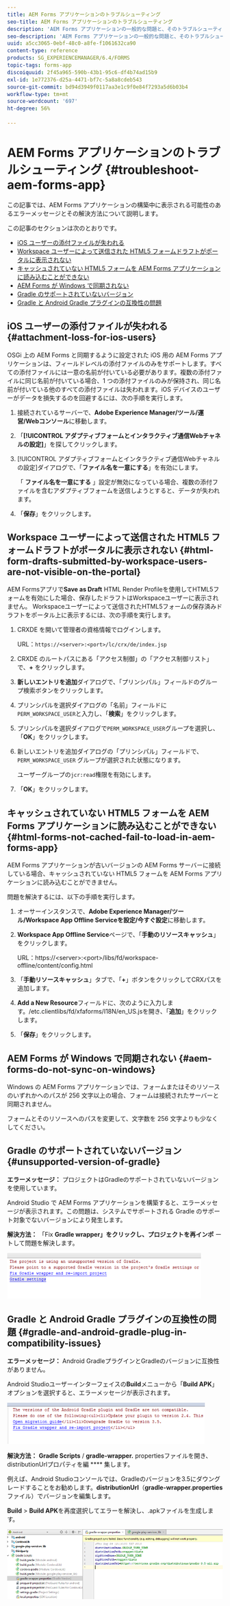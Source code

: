 ```yaml
---
title: AEM Forms アプリケーションのトラブルシューティング
seo-title: AEM Forms アプリケーションのトラブルシューティング
description: 'AEM Forms アプリケーションの一般的な問題と、そのトラブルシューティングについて説明します。 '
seo-description: 'AEM Forms アプリケーションの一般的な問題と、そのトラブルシューティングについて説明します。 '
uuid: a5cc3065-0ebf-48c0-a8fe-f1061632ca90
content-type: reference
products: SG_EXPERIENCEMANAGER/6.4/FORMS
topic-tags: forms-app
discoiquuid: 2f45a965-590b-43b1-95c6-df4b74ad15b9
exl-id: 1e772376-d25a-4471-bf7c-5a8a8cdeb543
source-git-commit: bd94d3949f0117aa3e1c9f0e84f7293a5d6b03b4
workflow-type: tm+mt
source-wordcount: '697'
ht-degree: 56%

---
```


# AEM Forms アプリケーションのトラブルシューティング {#troubleshoot-aem-forms-app}

この記事では、AEM Forms アプリケーションの構築中に表示される可能性のあるエラーメッセージとその解決方法について説明します。

この記事のセクションは次のとおりです。

* [iOS ユーザーの添付ファイルが失われる](/help/forms/using/issues-aem-forms-app.md#attachment-loss-for-ios-users)
* [Workspace ユーザーによって送信された HTML5 フォームドラフトがポータルに表示されない](/help/forms/using/issues-aem-forms-app.md#html-form-drafts-submitted-by-workspace-users-are-not-visible-on-the-portal)
* [キャッシュされていない HTML5 フォームを AEM Forms アプリケーションに読み込むことができない](/help/forms/using/issues-aem-forms-app.md#html-forms-not-cached-fail-to-load-in-aem-forms-app)
* [AEM Forms が Windows で同期されない](/help/forms/using/issues-aem-forms-app.md#aem-forms-do-not-sync-on-windows)
* [Gradle のサポートされていないバージョン](/help/forms/using/issues-aem-forms-app.md#unsupported-version-of-gradle)
* [Gradle と Android Gradle プラグインの互換性の問題](/help/forms/using/issues-aem-forms-app.md#gradle-and-android-gradle-plug-in-compatibility-issues)

## iOS ユーザーの添付ファイルが失われる {#attachment-loss-for-ios-users}

OSGi 上の AEM Forms と同期するように設定された iOS 用の AEM Forms アプリケーションは、フィールドレベルの添付ファイルのみをサポートします。すべての添付ファイルには一意の名前が付いている必要があります。複数の添付ファイルに同じ名前が付いている場合、1 つの添付ファイルのみが保持され、同じ名前が付いている他のすべての添付ファイルは失われます。iOS デバイスのユーザーがデータを損失するのを回避するには、次の手順を実行します。

1. 接続されているサーバーで、**Adobe Experience Manager/ツール/運営/Webコンソール**&#x200B;に移動します。
1. 「**[!UICONTROL アダプティブフォームとインタラクティブ通信Webチャネルの設定]**」を探してクリックします。
1. [!UICONTROL アダプティブフォームとインタラクティブ通信Webチャネルの設定]ダイアログで、「**ファイル名を一意にする**」を有効にします。

   「 **ファイル名を一意にする** 」設定が無効になっている場合、複数の添付ファイルを含むアダプティブフォームを送信しようとすると、データが失われます。

1. 「**保存**」をクリックします。

## Workspace ユーザーによって送信された HTML5 フォームドラフトがポータルに表示されない  {#html-form-drafts-submitted-by-workspace-users-are-not-visible-on-the-portal}

AEM Formsアプリで&#x200B;**Save as Draft** HTML Render Profileを使用してHTML5フォームを有効にした場合、保存したドラフトはWorkspaceユーザーに表示されません。 Workspaceユーザーによって送信されたHTML5フォームの保存済みドラフトをポータル上に表示するには、次の手順を実行します。

1. CRXDE を開いて管理者の資格情報でログインします。

   URL：`https://<server>:<port>/lc/crx/de/index.jsp`

1. CRXDE のルートパスにある「アクセス制御」の「アクセス制御リスト」で、**+** をクリックします。
1. **新しいエントリを追加**&#x200B;ダイアログで、「プリンシパル」フィールドのグループ検索ボタンをクリックします。
1. プリンシパルを選択ダイアログの「名前」フィールドに`PERM_WORKSPACE_USER`と入力し、「**検索**」をクリックします。
1. プリンシパルを選択ダイアログで`PERM_WORKSPACE_USER`グループを選択し、「**OK**」をクリックします。
1. 新しいエントリを追加ダイアログの「プリンシパル」フィールドで、`PERM_WORKSPACE_USER` グループが選択された状態になります。

   ユーザーグループの`jcr:read`権限を有効にします。

1. 「**OK**」をクリックします。

## キャッシュされていない HTML5 フォームを AEM Forms アプリケーションに読み込むことができない {#html-forms-not-cached-fail-to-load-in-aem-forms-app}

AEM Forms アプリケーションが古いバージョンの AEM Forms サーバーに接続している場合、キャッシュされていない HTML5 フォームを AEM Forms アプリケーションに読み込むことができません。

問題を解決するには、以下の手順を実行します。

1. オーサーインスタンスで、**Adobe Experience Manager/ツール/Workspace App Offline Serviceを設定/今すぐ設定**&#x200B;に移動します。
1. **Workspace App Offline Service**&#x200B;ページで、「**手動のリソースキャッシュ**」をクリックします。

   URL：https://&lt;server>:&lt;port>/libs/fd/workspace-offline/content/config.html

1. 「**手動リソースキャッシュ**」タブで、「**+**」ボタンをクリックしてCRXパスを追加します。
1. **Add a New Resource**&#x200B;フィールドに、次のように入力します。/etc.clientlibs/fd/xfaforms/I18N/en_US.jsを開き、「**追加**」をクリックします。
1. 「**保存**」をクリックします。

## AEM Forms が Windows で同期されない  {#aem-forms-do-not-sync-on-windows}

Windows の AEM Forms アプリケーションでは、フォームまたはそのリソースのいずれかへのパスが 256 文字以上の場合、フォームは接続されたサーバーと同期されません。

フォームとそのリソースへのパスを変更して、文字数を 256 文字よりも少なくしてください。

## Gradle のサポートされていないバージョン  {#unsupported-version-of-gradle}

**エラーメッセージ：** プロジェクトはGradleのサポートされていないバージョンを使用しています。

Android Studio で AEM Forms アプリケーションを構築すると、エラーメッセージが表示されます。この問題は、システムでサポートされる Gradle のサポート対象でないバージョンにより発生します。

**解決方法：** 「Fix  **Gradle wrapper」をクリックし、プロジェクトを再インポ** ートして問題を解決します。

![gradle_unsupported_version](assets/gradle_unsupported_version.png)

## Gradle と Android Gradle プラグインの互換性の問題 {#gradle-and-android-gradle-plug-in-compatibility-issues}

**エラーメッセージ：** Android GradleプラグインとGradleのバージョンに互換性がありません。

Android Studioユーザーインターフェイスの&#x200B;**Build**&#x200B;メニューから「**Build APK**」オプションを選択すると、エラーメッセージが表示されます。

![gradle_plugin_compatibility](assets/gradle_plugin_compatibility.png)

**解決方法：**  **Gradle Scripts** / **gradle-wrapper.** propertiesファイルを開き、distributionUrlプロパティを編 **** 集します。

例えば、Android Studioコンソールでは、Gradleのバージョンを3.5にダウングレードすることをお勧めします。**distributionUrl**（**gradle-wrapper.properties**&#x200B;ファイル）でバージョンを編集します。

**Build** > **Build APK**&#x200B;を再度選択してエラーを解決し、.apkファイルを生成します。

![gradle_wrapper_properties](assets/gradle_wrapper_properties.png)
